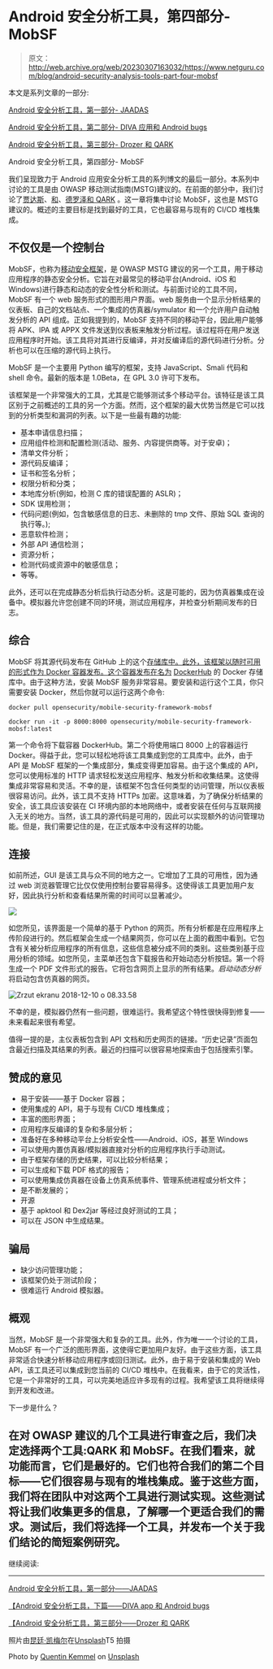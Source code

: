 # Android 安全分析工具，第四部分- MobSF

> 原文：<http://web.archive.org/web/20230307163032/https://www.netguru.com/blog/android-security-analysis-tools-part-four-mobsf>

 本文是系列文章的一部分:

[Android 安全分析工具，第一部分- JAADAS](/web/20220924170138/https://www.netguru.com/blog/android-security-an-overview-of-static-analysis-tools-part-one)

[Android 安全分析工具，第二部分- DIVA 应用和 Android bugs](/web/20220924170138/https://www.netguru.com/blog/android-security-analysis-tools-part-two-androbugs)

[Android 安全分析工具，第三部分- Drozer 和 QARK](/web/20220924170138/https://www.netguru.com/blog/android-security-analysis-tools-part-three-drozer-and-qark)

Android 安全分析工具，第四部分- MobSF

我们呈现致力于 Android 应用安全分析工具的系列博文的最后一部分。本系列中讨论的工具是由 OWASP 移动测试指南(MSTG)建议的。在前面的部分中，我们讨论了[贾达斯](/web/20220924170138/https://www.netguru.com/blog/android-security-an-overview-of-static-analysis-tools-part-one)、[和](/web/20220924170138/https://www.netguru.com/codestories/android-security-analysis-tools-part-two-androbugs)、[德罗泽和 QARK](/web/20220924170138/https://www.netguru.com/blog/android-security-analysis-tools-part-three-drozer-and-qark) 。这一章将集中讨论 MobSF，这也是 MSTG 建议的。概述的主要目标是找到最好的工具，它也最容易与现有的 CI/CD 堆栈集成。

## 不仅仅是一个控制台

MobSF，也称为[移动安全框架](http://web.archive.org/web/20220924170138/https://github.com/MobSF/Mobile-Security-Framework-MobSF)，是 OWASP MSTG 建议的另一个工具，用于移动应用程序的静态安全分析。它旨在对最常见的移动平台(Android、iOS 和 Windows)进行静态和动态的安全性分析和测试。与前面讨论的工具不同，MobSF 有一个 web 服务形式的图形用户界面。web 服务由一个显示分析结果的仪表板、自己的文档站点、一个集成的仿真器/symulator 和一个允许用户自动触发分析的 API 组成。正如我提到的，MobSF 支持不同的移动平台，因此用户能够将 APK、IPA 或 APPX 文件发送到仪表板来触发分析过程。该过程将在用户发送应用程序时开始。该工具将对其进行反编译，并对反编译后的源代码进行分析。分析也可以在压缩的源代码上执行。

MobSF 是一个主要用 Python 编写的框架，支持 JavaScript、Smali 代码和 shell 命令。最新的版本是 1.0Beta，在 GPL 3.0 许可下发布。

该框架是一个非常强大的工具，尤其是它能够测试多个移动平台。该特征是该工具区别于之前概述的工具的另一个方面。然而，这个框架的最大优势当然是它可以找到的分析类型和漏洞的列表。以下是一些最有趣的功能:

*   基本申请信息扫描；
*   应用组件检测和配置检测(活动、服务、内容提供商等。对于安卓)；
*   清单文件分析；
*   源代码反编译；
*   证书和签名分析；
*   权限分析和分类；
*   本地库分析(例如，检测 C 库的错误配置的 ASLR)；
*   SDK 误用检测；
*   代码问题(例如，包含敏感信息的日志、未删除的 tmp 文件、原始 SQL 查询的执行等。);
*   恶意软件检测；
*   外部 API 通信检测；
*   资源分析；
*   检测代码或资源中的敏感信息；
*   等等。

此外，还可以在完成静态分析后执行动态分析。这是可能的，因为仿真器集成在设备中。模拟器允许您创建不同的环境，测试应用程序，并检查分析期间发布的日志。

## 综合

MobSF 将其源代码发布在 GitHub 上的这个[存储库中。此外，该框架以随时可用的形式作为 Docker 容器发布。这个容器发布在名为](http://web.archive.org/web/20220924170138/https://github.com/MobSF/Mobile-Security-Framework-MobSF) [DockerHub](http://web.archive.org/web/20220924170138/https://hub.docker.com/r/opensecurity/mobile-security-framework-mobsf/) 的 Docker 存储库中。由于这种方法，安装 MobSF 服务非常容易。要安装和运行这个工具，你只需要安装 Docker，然后你就可以运行这两个命令:

```
docker pull opensecurity/mobile-security-framework-mobsf
```

```
docker run -it -p 8000:8000 opensecurity/mobile-security-framework-mobsf:latest
```

第一个命令将下载容器 DockerHub。第二个将使用端口 8000 上的容器运行 Docker。得益于此，您可以轻松地将该工具集成到您的工具库中。此外，由于 API 是 MobSF 框架的一个集成部分，集成变得更加容易。由于这个集成的 API，您可以使用标准的 HTTP 请求轻松发送应用程序、触发分析和收集结果。这使得集成非常容易和灵活。不幸的是，该框架不包含任何类型的访问管理，所以仪表板很容易访问。此外，该工具不支持 HTTPs 加密。这意味着，为了确保分析结果的安全，该工具应该安装在 CI 环境内部的本地网络中，或者安装在任何与互联网接入无关的地方。当然，该工具的源代码是可用的，因此可以实现额外的访问管理功能。但是，我们需要记住的是，在正式版本中没有这样的功能。

## 连接

如前所述，GUI 是该工具与众不同的地方之一。它增加了工具的可用性，因为通过 web 浏览器管理它比仅仅使用控制台要容易得多。这使得该工具更加用户友好，因此执行分析和查看结果所需的时间可以显著减少。

![](img/ccb71c3ef22bfd5539363a284ea6b4cf.png)

如您所见，该界面是一个简单的基于 Python 的网页。所有分析都是在应用程序上传阶段进行的。然后框架会生成一个结果网页，你可以在上面的截图中看到。它包含有关被分析应用程序的所有信息，这些信息被分成不同的类别。这些类别基于应用分析的领域。如您所见，主菜单还包含下载报告和开始动态分析按钮。第一个将生成一个 PDF 文件形式的报告。它将包含网页上显示的所有结果。*启动动态分析*将启动包含仿真器的网页。

![Zrzut ekranu 2018-12-10 o 08.33.58](img/0247a06705734f467b613409c64a6b96.png)

不幸的是，模拟器仍然有一些问题，很难运行。我希望这个特性很快得到修复——未来看起来很有希望。

值得一提的是，主仪表板包含到 API 文档和历史网页的链接。“历史记录”页面包含最近扫描及其结果的列表。最近的扫描可以很容易地探索由于包括搜索引擎。

## 赞成的意见

*   易于安装——基于 Docker 容器；
*   使用集成的 API，易于与现有 CI/CD 堆栈集成；
*   丰富的图形界面；
*   应用程序反编译的复杂和多层分析；
*   准备好在多种移动平台上分析安全性——Android、iOS，甚至 Windows
*   可以使用内置仿真器/模拟器直接对分析的应用程序执行手动测试。
*   由于框架存储的历史结果，可以比较分析结果；
*   可以生成和下载 PDF 格式的报告；
*   可以使用集成仿真器在设备上仿真系统事件、管理系统进程或分析文件；
*   是不断发展的；
*   开源
*   基于 apktool 和 Dex2jar 等经过良好测试的工具；
*   可以在 JSON 中生成结果。

## 骗局

*   缺少访问管理功能；
*   该框架仍处于测试阶段；
*   很难运行 Android 模拟器。

## 概观

当然，MobSF 是一个非常强大和复杂的工具。此外，作为唯一一个讨论的工具，MobSF 有一个广泛的图形界面，这使得它更加用户友好。由于这些方面，该工具非常适合快速分析移动应用程序或回归测试。此外，由于易于安装和集成的 Web API，该工具还可以集成到您当前的 CI/CD 堆栈中。在我看来，由于它的灵活性，它是一个非常好的工具，可以完美地适应许多现有的过程。我希望该工具将继续得到开发和改进。

下一步是什么？

## 在对 OWASP 建议的几个工具进行审查之后，我们决定选择两个工具:QARK 和 MobSF。在我们看来，就功能而言，它们是最好的。它们也符合我们的第二个目标——它们很容易与现有的堆栈集成。鉴于这些方面，我们将在团队中对这两个工具进行测试实现。这些测试将让我们收集更多的信息，了解哪一个更适合我们的需求。测试后，我们将选择一个工具，并发布一个关于我们结论的简短案例研究。

继续阅读:

* * *

[Android 安全分析工具，第一部分——JAADAS](/web/20220924170138/https://www.netguru.com/blog/android-security-an-overview-of-static-analysis-tools-part-one)

[【Android 安全分析工具，下篇——DIVA app 和 Android bugs](/web/20220924170138/https://www.netguru.com/blog/android-security-analysis-tools-part-two-androbugs)

[【Android 安全分析工具，第三部分——Drozer 和 QARK](/web/20220924170138/https://www.netguru.com/blog/android-security-analysis-tools-part-three-drozer-and-qark)

照片由[昆廷·凯梅尔](http://web.archive.org/web/20220924170138/https://unsplash.com/photos/ZXYK4LljnT0?utm_source=unsplash&utm_medium=referral&utm_content=creditCopyText)在[Unsplash](http://web.archive.org/web/20220924170138/https://unsplash.com/search/photos/hubble-telescope?utm_source=unsplash&utm_medium=referral&utm_content=creditCopyText)T5 拍摄

Photo by [Quentin Kemmel](http://web.archive.org/web/20220924170138/https://unsplash.com/photos/ZXYK4LljnT0?utm_source=unsplash&utm_medium=referral&utm_content=creditCopyText) on [Unsplash](http://web.archive.org/web/20220924170138/https://unsplash.com/search/photos/hubble-telescope?utm_source=unsplash&utm_medium=referral&utm_content=creditCopyText)